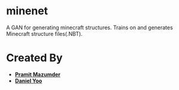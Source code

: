 # minenet

A GAN for generating minecraft structures.
Trains on and generates Minecraft structure files(.NBT).

Created By
===============
* __[Pramit Mazumder](https://github.com/pmazumder3927)__
* __[Daniel Yoo](https://github.com/dyoo47)__
